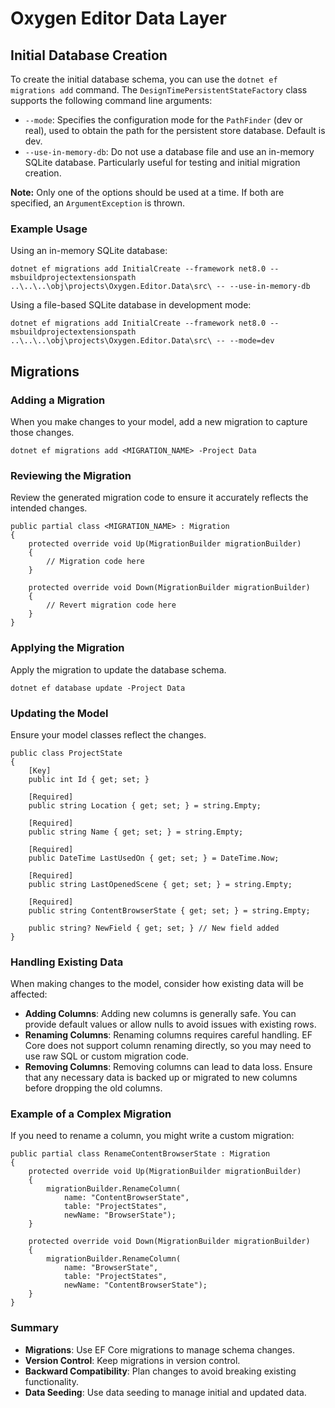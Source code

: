 # Oxygen Editor Data Layer

## Initial Database Creation

To create the initial database schema, you can use the `dotnet ef migrations add` command. The `DesignTimePersistentStateFactory` class supports the following command line arguments:

- `--mode`: Specifies the configuration mode for the `PathFinder` (dev or real), used to obtain the path for the persistent store database. Default is dev.
- `--use-in-memory-db`: Do not use a database file and use an in-memory SQLite database. Particularly useful for testing and initial migration creation.

**Note:** Only one of the options should be used at a time. If both are specified, an `ArgumentException` is thrown.

### Example Usage

Using an in-memory SQLite database:

```shell
dotnet ef migrations add InitialCreate --framework net8.0 --msbuildprojectextensionspath ..\..\..\obj\projects\Oxygen.Editor.Data\src\ -- --use-in-memory-db
```

Using a file-based SQLite database in development mode:

```shell
dotnet ef migrations add InitialCreate --framework net8.0 --msbuildprojectextensionspath ..\..\..\obj\projects\Oxygen.Editor.Data\src\ -- --mode=dev
```

## Migrations

### Adding a Migration

When you make changes to your model, add a new migration to capture those changes.

```shell
dotnet ef migrations add <MIGRATION_NAME> -Project Data
```

### Reviewing the Migration

Review the generated migration code to ensure it accurately reflects the intended changes.

```shell
public partial class <MIGRATION_NAME> : Migration
{
    protected override void Up(MigrationBuilder migrationBuilder)
    {
        // Migration code here
    }

    protected override void Down(MigrationBuilder migrationBuilder)
    {
        // Revert migration code here
    }
}
```

### Applying the Migration

Apply the migration to update the database schema.

```shell
dotnet ef database update -Project Data
```

### Updating the Model

Ensure your model classes reflect the changes.

```shell
public class ProjectState
{
    [Key]
    public int Id { get; set; }

    [Required]
    public string Location { get; set; } = string.Empty;

    [Required]
    public string Name { get; set; } = string.Empty;

    [Required]
    public DateTime LastUsedOn { get; set; } = DateTime.Now;

    [Required]
    public string LastOpenedScene { get; set; } = string.Empty;

    [Required]
    public string ContentBrowserState { get; set; } = string.Empty;

    public string? NewField { get; set; } // New field added
}
```

### Handling Existing Data

When making changes to the model, consider how existing data will be affected:

- **Adding Columns**: Adding new columns is generally safe. You can provide default values or allow nulls to avoid issues with existing rows.
- **Renaming Columns**: Renaming columns requires careful handling. EF Core does not support column renaming directly, so you may need to use raw SQL or custom migration code.
- **Removing Columns**: Removing columns can lead to data loss. Ensure that any necessary data is backed up or migrated to new columns before dropping the old columns.

### Example of a Complex Migration

If you need to rename a column, you might write a custom migration:

```shell
public partial class RenameContentBrowserState : Migration
{
    protected override void Up(MigrationBuilder migrationBuilder)
    {
        migrationBuilder.RenameColumn(
            name: "ContentBrowserState",
            table: "ProjectStates",
            newName: "BrowserState");
    }

    protected override void Down(MigrationBuilder migrationBuilder)
    {
        migrationBuilder.RenameColumn(
            name: "BrowserState",
            table: "ProjectStates",
            newName: "ContentBrowserState");
    }
}
```

### Summary

- **Migrations**: Use EF Core migrations to manage schema changes.
- **Version Control**: Keep migrations in version control.
- **Backward Compatibility**: Plan changes to avoid breaking existing functionality.
- **Data Seeding**: Use data seeding to manage initial and updated data.
